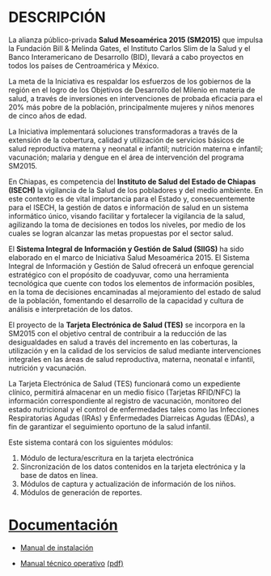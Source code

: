 # DESCRIPCIÓN

La alianza público-privada **Salud Mesoamérica 2015 (SM2015)** que impulsa la Fundación Bill & Melinda Gates, el Instituto Carlos Slim de la Salud y el Banco Interamericano de Desarrollo (BID), llevará a cabo proyectos en todos los países de Centroamérica y México.

La meta de la Iniciativa es respaldar los esfuerzos de los gobiernos de la región en el logro de los Objetivos de Desarrollo del Milenio en materia de salud, a través de inversiones en intervenciones de probada eficacia para el 20% más pobre de la población, principalmente mujeres y niños menores de cinco años de edad.
 
La Iniciativa implementará soluciones transformadoras a través de la extensión de la cobertura, calidad y utilización de servicios básicos de salud reproductiva materna y neonatal e infantil; nutrición materna e infantil; vacunación; malaria y dengue en el área de intervención del programa SM2015.

En Chiapas, es competencia del **Instituto de Salud del Estado de Chiapas (ISECH)** la vigilancia de la Salud de los pobladores y del medio ambiente. En este contexto es de vital importancia para el Estado y, consecuentemente para el ISECH, la gestión de datos e información de salud en un sistema informático único, visando facilitar y fortalecer la vigilancia de la salud, agilizando la toma de decisiones en todos los niveles, por medio de los cuales se logran alcanzar las metas propuestas por el sector salud. 

El **Sistema Integral de Información y Gestión de Salud (SIIGS)** ha sido elaborado en el marco de Iniciativa Salud Mesoamérica 2015. El Sistema Integral de Información y Gestión de Salud ofrecerá un enfoque gerencial estratégico con el propósito de coadyuvar, como una herramienta tecnológica que cuente con todos los elementos de información posibles, en la toma de decisiones encaminadas al mejoramiento del estado de salud de la población, fomentando el desarrollo de la capacidad y cultura de análisis e interpretación de los datos.

El proyecto de la **Tarjeta Electrónica de Salud (TES)** se incorpora en la SM2015 con el objetivo central de contribuir a la reducción de las desigualdades en salud a través del incremento en las coberturas, la utilización y en la calidad de los servicios de salud mediante intervenciones integrales en las áreas de salud reproductiva, materna, neonatal e infantil, nutrición y vacunación. 

La Tarjeta Electrónica de Salud (TES) funcionará como un expediente clínico, permitirá almacenar en un medio físico (Tarjetas RFID/NFC) la información correspondiente al registro de vacunación, monitoreo del estado nutricional y el control de enfermedades tales como las Infecciones Respiratorias Agudas (IRAs) y Enfermedades Diarreicas Agudas (EDAs), a fin de garantizar el seguimiento oportuno de la salud infantil.


Este sistema contará con los siguientes módulos:

1. Módulo de lectura/escritura en la tarjeta electrónica
2. Sincronización de los datos contenidos en la tarjeta electrónica y la base de datos en línea.
3. Módulos de captura y actualización de información de los niños.
4. Módulos de generación de reportes.


# [Documentación](https://github.com/schiapassm2015/SIIGS/tree/master/manuales)

* [Manual de instalación](https://github.com/schiapassm2015/SIIGS/blob/master/manuales/manual-tecnico-operativo/Contents/instalacion.md) 

* [Manual técnico operativo](https://github.com/schiapassm2015/SIIGS/tree/master/manuales/manual-tecnico-operativo/) [(pdf)](https://github.com/schiapassm2015/SIIGS/blob/master/manuales/manual-tecnico-operativo/Output/print/book.pdf?raw=true)